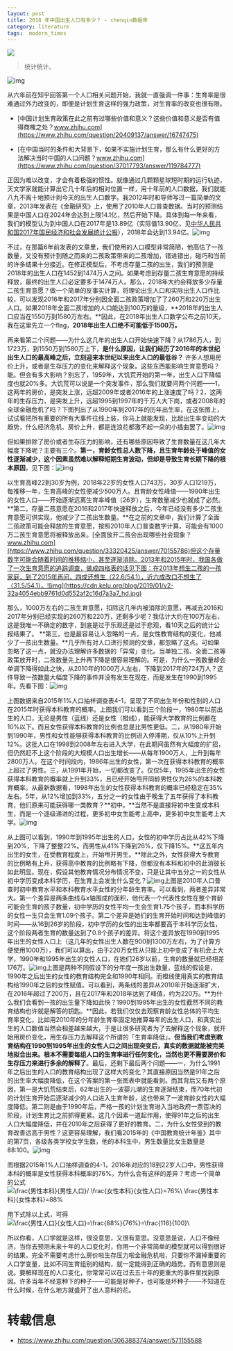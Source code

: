 ```yaml
---
layout: post
title: 2018 年中国出生人口有多少？ - chenqin数据帝
category: literature
tags:  modern_times
---
```

![](https://cdn.kelu.org/blog/tags/literature.jpg)

> 统计统计。

![img](https://cdn.kelu.org/blog/2019/01/v2-3e5d58af632c1f5f9c6a2d85624f24cd_b.jpg)



从六年前在知乎回答第一个人口相关问题开始，我就一直强调一件事：生育率是很难通过外力改变的，即便是计划生育这样的强力政策，对生育率的改变也很有限。

* [中国计划生育政策在此之前有过哪些价值和意义？这些价值和意义是否有值得商榷之处？www.zhihu.com](https://www.zhihu.com/question/20409137/answer/16747475)


* [在中国当时的条件和大背景下，如果不实施计划生育，那么有什么更好的方法解决当时中国的人口问题？www.zhihu.com](https://www.zhihu.com/question/37017793/answer/119784777)

正因为难以改变，才会有着极强的惯性。就像通过几颗颗星球短时期的运行轨迹，天文学家就能计算出它几十年后的相对位置一样，用十年前的人口数据，我们就能八九不离十地预计到今天的出生人口数字。我2012年时和导师写过一篇简单的文章，2013年发表在《金融研究》上，使用了2010年人口普查数据。当时的预测结果是中国人口在2024年会达到上限14.1亿，然后开始下降。具体到每一年来看，我们的模型认为到中国人口在2017年是13.89亿（实际值13.90亿，见[中华人民共和国2017年国民经济和社会发展统计公报](http://www.stats.gov.cn/tjsj/zxfb/201802/t20180228_1585631.html)），2018年会达到13.94亿。![img](https://cdn.kelu.org/blog/2019/01/v2-c1a24b36ac0d3e77f905dd03d84694a5_hd.jpg)

不过，在那篇6年前发表的文章里，我们使用的人口模型非常简陋，他高估了一孩数量，又没有预计到随之而来的二孩政策带来的二孩增加，错进错出，碰巧和当前的许多结果十分接近。在修正模型后，不考虑存量二孩的出生，我们的预测是2018年的出生人口在1452到1474万人之间。如果考虑到存量二孩生育意愿的持续释放，最终的出生人口必定要多于1474万人。那么，2018年大约会释放多少存量二孩生育意愿？做一个简单的反事实计算，将理论出生人口和实际出生人口作比较，可以发现2016年和2017年分别因全面二孩政策增加了了260万和220万出生人口。如果2018年全面二孩增加的人口能达到100万的量级，**2018年的出生人口应当在1550万到1580万左右。**因此，在2018年出生人口数字公布之前10天，我在这里先立一个flag，**2018年出生人口绝不可能低于1500万。**

再来看第二个问题——为什么这几年的出生人口开始快速下降？从1786万人，到1723万，到1550万到1580万上下，**是什么原因，让我们经历了2016年的本世纪出生人口的最高峰之后，立刻迎来本世纪以来出生人口的最低谷？**
许多人想用房价上升，或者是生存压力的变化来解释这个现象。这些东西能影响生育意愿吗？能。但会有多大影响？别忘了，1959年，大饥荒开始的第一年，出生人口下降幅度也就20%多。大饥荒可以说是一个突发事件，那么我们就要问两个问题——1，这两年的房价，是突发上涨，远超2009年或者2016年的上涨速度了吗？2，这两年的生存压力，是突发上升，远超1995到1997年的千万人大下岗，或者2008年的全球金融危机了吗？下图列出了从1990年到2017年的历年出生率，在这张图上，试试看把所有重要的所有大事件往线上装，你马上就能发现，比起出生率变动的大趋势，什么经济危机、房价上升，都是连浪花都激不起一朵的小插曲罢了。![img](https://cdn.kelu.org/blog/2019/01/v2-15b7ae1a4a1a95771a428b4168488651_hd.jpg)

但如果排除了房价或者生存压力的影响，还有哪些原因导致了生育数量在这几年大幅度下降呢？主要有三个。**第一，育龄女性总人数下降，且生育年龄处于峰值的女性逐渐减少，这个因素虽然难以解释短期生育波动，但却是导致生育长期下降的根本原因**，见下图：![img](https://cdn.kelu.org/blog/2019/01/v2-8857f32c7058bf15eed113a23cf94035_hd.jpg)

以生育高峰22到30岁为例，2018年22岁的女性人口743万，30岁人口1219万，每推移一年，生育高峰的女性便减少500万人。且育龄女性峰值——1990年出生的女性人口——开始逐渐远离生育率峰值（26岁），生育数量减少也就成了必然。
**第二，存量二孩意愿在2016和2017年快速释放之后，今年已经没有多少二孩生育意愿可供实现，他减少了二孩出生数量。**在之前的文章中，我们计算了全面二孩政策可能会释放的生育意愿，按照2010年人口普查数字计算，可能会有1000万二孩生育意愿将被释放出来。[全面放开二孩会出现哪些社会现象？www.zhihu.com](https://www.zhihu.com/question/33320425/answer/70155786)但这个存量数字可能会随着时间的推移缩小，甚至逐渐消除。2013年和2015年时，我国各做了一次生育意愿的追踪调查，做成四格表的话见下图：在2013年想生二孩的一孩家庭，到了2015年再问，四成还想生（22.6/54.1），近六成改口不想生了（31.5/54.1）。![img](https://cdn.kelu.org/blog/2019/01/v2-32a4054ebb9761d0d552af2c16d7a3a7_hd.jpg)

那么，1000万左右的二孩生育意愿，扣除这几年内被消除的意愿，再减去2016和2017年分别已经实现的260万和220万，还剩多少呢？我估计大约在100万左右，这是我唯一不确定的数字，到底是过于乐观还是过于悲观，看10天之后的统计公报结果了。
**第三，也是最容易让人忽略的一点，是女性教育结构的变化，他减少了一孩出生数量。**几乎所有对人口进行预测的文章，都忽略了这点。可如果忽略了这一点，就没办法理解许多数据的「异常」变化。当单独二孩、全面二孩等政策放开时，二孩数量先上升再下降是很容易理解的。可是，为什么一孩数量却会单调下降得如此之快，从2010年的1000万人左右，下降到2017年的724万人？这件导致一孩数量大幅度下降的事件并没有发生在现在，而是发生在1990到1995年。先看下图：![img](https://cdn.kelu.org/blog/2019/01/v2-94389b931ce7f2ffb3dcafe3fd571cf4_hd.jpg)

上图数据来自2015年1%人口抽样调查表4-1，呈现了不同出生年份和性别的人口在2015年时获得本科教育的概率。上图我们可以看到三个阶段一，1980年以前出生的人口，无论是男性（蓝线）还是女性（橙线），能获得大学教育的比例都在10%以下。而且女性获得本科教育的比例也总是比男性更低。二，从1980年开始到1990年，男性和女性能够获得本科教育的比例进入停滞期，仅从10%上升到12%。这批人口在1998到2008年左右进入大学，在此期间虽然有大幅度的扩招，但仍然赶不上这个阶段的大规模人口出生增长——从每年1900万人，上升到每年2800万人。在这个时间段内，1986年出生的女性，第一次在获得本科教育的概率上超过了男性。三，从1991年开始，一切都改变了。仅仅5年，1995年出生的女性获得本科教育的概率就上升到33%，且已经开始甩开同龄男性仅为26%的本科教育概率。从最新数据看，1998年出生的女性获得本科教育的概率已经稳定在35%左右。5年，从12%增加到33%，五分之一的女性由于晚生了五年获得了本科教育，他们原来可能获得哪一类教育？**初中。**当然不是直接将初中生变成本科生，而是一个逐级递进的过程，更多初中女生能考上高中，更多初中女生能考上大学。![img](https://cdn.kelu.org/blog/2019/01/v2-9ab6ab35ef74c46a97b73e31b74638fb_hd.jpg)

从上图可以看到，1990年到1995年出生的人口，女性的初中学历占比从42%下降到20%，下降了整整22%。而男性从41%下降到26%，仅下降15%。**这五年内出生的女生，在受教育程度上，开始甩开男生。**除此之外，女性获得大专教育的比例略有上升，获得高中教育的比例略有下降，但都没有本科和初中的此消彼长如此明显。现在，假设其他教育情况分布情况不变，只是让其中五分之一的女性从初中学历变成本科学历，在生育上会发生什么变化？![img](https://cdn.kelu.org/blog/2019/01/v2-6decf516daca25b8232373991dd8f5e9_hd.jpg)上图是2010年人口普查时初中教育水平和本科教育水平女性的分年龄生育率。可以看到，两者差异非常大。第一个差异是两条曲线与x轴围成的面积，他代表一个代表性女性在整个育龄可能会生育的孩子数量，初中学历的女性平均一生会生育1.75个孩子，而本科学历的女性一生只会生育1.09个孩子。第二个差异是她们的生育开始时间和达到峰值的时间——从16到26岁的阶段，初中学历的女性的出生率都要高于本科学历女性，这个阶段两者生育的数量达到了0.8个孩子的差异。将这个差异放在1990到1995年出生的女性人口上（这几年的女性出生人数在900到1300万左右，为了计算方便使用1000万），我们可以算出，由于220万女性从只能上初中变成了有机会上大学，1990年和1995年出生的女性人口，在她们26岁以前，生育的数量就已经相差176万。![img](https://cdn.kelu.org/blog/2019/01/v2-8168e8c47c3b70bc4061ccc2d3d59a3c_hd.jpg)上图是两种不同假设下的分年度一孩出生数量，蓝线的假设是，1990年之后出生的女性的教育结构完全和1990年相同。而橙线使用真实的教育结构给1990年之后的女性赋值。可以看到，两条线的差异从2010年开始逐渐扩大，在2016年超过了200万，且在2017年和2018年达到了峰值，约为220万。**为什么我们会看到一孩的出生量下降如此快？1990到1995年出生的女性截然不同的教育结构也许就是解答的钥匙。**因此，若我们仅仅去观察育龄女性总体的平均生育率变化，比如用2010年的分年龄生育率固定地推算每年的出生人口，和真实出生的人口数值当然会相差越来越大，于是让很多研究者为了去解释这个现象，就开始用房价变化，用生存压力去解释这个所谓的「生育率降低」。**但当我们考虑到教育结构在1990到1995年出生的女性人口之间出现突变后，真实的数据就能被完美地拟合出来。根本不需要每组人口的生育率进行任何变化，当然也更不需要房价和生存压力来进行多余的解释了**。最后，还剩下最后两个问题——一，为什么1991年之后出生的人口的教育结构出现了这样大的变化？其直接原因当然是91年之后的出生率大幅度降低，在这个答案的第一张图表中就能看到。而其背后又有两个原因，第一是大饥荒结束后，62年出生的一波婴儿潮的生育逐渐结束，而70年代初的计划生育开始后逐渐减少的人口进入生育年龄，这也带来了一波育龄女性的大幅度降低。第二则是由于1990年后，严格一孩的计划生育进入当地政府一票否决的阶段，计划生育比之前抓得更紧。这几个因素一道起作用，使得91年之后的出生人口大幅度降低，并在2010年之后获得了更好的教育。二，为什么女性受到的教育改善远高于男性？这更容易理解，我们看2015年的《中国教育统计年鉴》其中的第7页，各级各类学校女学生数，他的本科生中，男生数量比女生数量是88:100。![img](https://cdn.kelu.org/blog/2019/01/v2-6feed87bf0fd633489783ee99f7e4ae5_hd.jpg)

而根据2015年1%人口抽样调查的4-1，2016年对应的18到22岁人口中，男性获得本科的概率是女性获得本科概率的76%。为什么会有这样的差异？考虑一个简单的公式![\frac{男性本科}{男性人口}/ \frac{女性本科}{女性人口}=76\%\\ \frac{男性本科}{女性本科}=88\%](https://www.zhihu.com/equation?tex=%5Cfrac%7B%E7%94%B7%E6%80%A7%E6%9C%AC%E7%A7%91%7D%7B%E7%94%B7%E6%80%A7%E4%BA%BA%E5%8F%A3%7D%2F+%5Cfrac%7B%E5%A5%B3%E6%80%A7%E6%9C%AC%E7%A7%91%7D%7B%E5%A5%B3%E6%80%A7%E4%BA%BA%E5%8F%A3%7D%3D76%5C%25%5C%5C+%5Cfrac%7B%E7%94%B7%E6%80%A7%E6%9C%AC%E7%A7%91%7D%7B%E5%A5%B3%E6%80%A7%E6%9C%AC%E7%A7%91%7D%3D88%5C%25)

用下式除以上式，可得![\frac{男性人口}{女性人口}=\frac{88\%}{76\%}=\frac{116}{100}\\](https://cdn.kelu.org/blog/2019/01/equation-1548774946991.svg)

所以你看，人口学就是这样，很没意思，又很有意思。没意思是说，人口不像经济，当你去预测未来十年的人口变化时，你用一个非常简单的模型就可以得到很好的结果，完全不需要考虑什么房价啦生存压力啦金融危机啦，只要你不漏掉重要的人口学变量，比如不同生育组别的结构，就一定能得到正确的趋势。而有意思则是说。要解释现在的人口变化，你常常可以在过去五十年的更重大的事件里找到原因。许多当年不经意种下的种子——可能是好种子，也可能是坏种子——不知道在什么时候，在什么地方就盛开了出人意料的花。



# 转载信息

* <https://www.zhihu.com/question/306388374/answer/571155588>